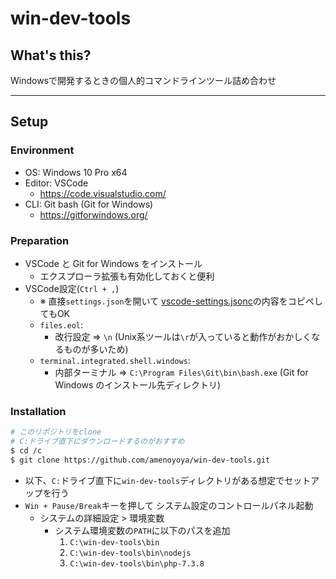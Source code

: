 # win-dev-tools

## What's this?

Windowsで開発するときの個人的コマンドラインツール詰め合わせ

***

## Setup

### Environment
- OS: Windows 10 Pro x64
- Editor: VSCode
    - https://code.visualstudio.com/
- CLI: Git bash (Git for Windows)
    - https://gitforwindows.org/

### Preparation
- VSCode と Git for Windows をインストール
    - エクスプローラ拡張も有効化しておくと便利
- VSCode設定(`Ctrl + ,`)
    - ※ 直接`settings.json`を開いて [vscode-settings.jsonc](./vscode-settings.jsonc)の内容をコピペしてもOK
    - `files.eol`:
        - 改行設定 => `\n` (Unix系ツールは`\r`が入っていると動作がおかしくなるものが多いため)
    - `terminal.integrated.shell.windows`:
        - 内部ターミナル => `C:\Program Files\Git\bin\bash.exe` (Git for Windows のインストール先ディレクトリ)

### Installation
```bash
# このリポジトリをclone
# C:ドライブ直下にダウンロードするのがおすすめ
$ cd /c
$ git clone https://github.com/amenoyoya/win-dev-tools.git
```

- 以下、`C:`ドライブ直下に`win-dev-tools`ディレクトリがある想定でセットアップを行う
- `Win + Pause/Break`キーを押して システム設定のコントロールパネル起動
    - システムの詳細設定 > 環境変数
        - システム環境変数の`PATH`に以下のパスを追加
            1. `C:\win-dev-tools\bin`
            2. `C:\win-dev-tools\bin\nodejs`
            3. `C:\win-dev-tools\bin\php-7.3.8`
